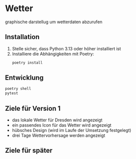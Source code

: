 # Wetter
graphische darstellug um wetterdaten abzurufen
## Installation
1. Stelle sicher, dass Python 3.13 oder höher installiert ist
2. Installiere die Abhängigkeiten mit Poetry:
   ```bash
   poetry install
   ```
  ## Entwicklung
  ```bash
  poetry shell
  pytest
  ```
## Ziele für Version 1
- das lokale Wetter für Dresden wird angezeigt
- ein passendes Icon für das Wetter wird angezeigt
- hübsches Design (wird im Laufe der Umsetzung festgelegt)
- drei Tage Wettervorhersage werden angezeigt
## Ziele für später
